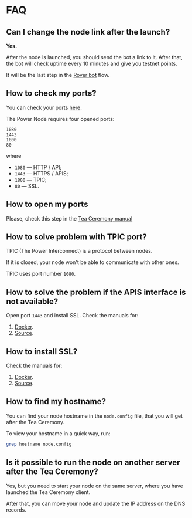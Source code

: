 # FAQ

## Can I change the node link after the launch?

**Yes.**

After the node is launched, you should send the bot a link to it. After that, the bot will check uptime every 10 minutes and give you testnet points.

It will be the last step in the [Rover bot](@thepowerio_bot) flow.

## How to check my ports?

You can check your ports [here](https://www.yougetsignal.com/tools/open-ports/).

The Power Node requires four opened ports:

```text
1080
1443
1800
80
```

where

- `1080` — HTTP / API;
- `1443` — HTTPS / APIS;
- `1800` — TPIC;
- `80` — SSL.

## How to open my ports

Please, check this step in the [Tea Ceremony manual](https://doc.thepower.io/docs/Community/phase-1/testnet-flow#step-5-start-the-tea-ceremony-client)

## How to solve problem with TPIC port?

TPIC (The Power Interconnect) is a protocol between nodes. 

If it is closed, your node won't be able to communicate with other ones.

TPIC uses port number `1080`.

## How to solve the problem if the APIS interface is not available?

Open port `1443` and install SSL. Check the manuals for:

1. [Docker](./02-download-build-run-docker.md#step-4-get-the-certificate).
2. [Source](./03-download-build-run-source.md#step-4-start-the-node).

## How to install SSL?

Check the manuals for:

1. [Docker](./02-download-build-run-docker.md#step-4-get-the-certificate).
2. [Source](./03-download-build-run-source.md#step-4-start-the-node).

## How to find my hostname?

You can find your node hostname in the `node.config` file, that you will get after the Tea Ceremony.

To view your hostname in a quick way, run:

```bash
grep hostname node.config
```

## Is it possible to run the node on another server after the Tea Ceremony?

Yes, but you need to start your node on the same server, where you have launched the Tea Ceremony client. 

After that, you can move your node and update the IP address on the DNS records.